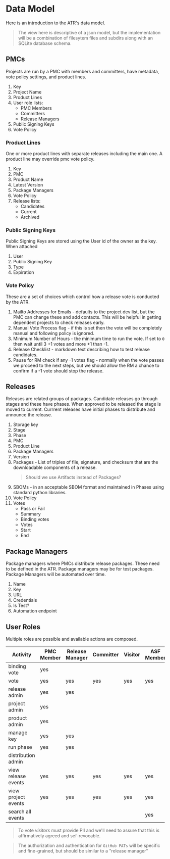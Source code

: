 # Data Model

Here is an introduction to the ATR's data model.

> The view here is descriptive of a json model, but the implementation will be a combination of filesytem files and subdirs along with an SQLite database schema.

## PMCs

Projects are run by a PMC with members and committers, have metadata, vote policy settings, and product lines.

1. Key
2. Project Name
9. Product Lines
4. User role lists:
   - PMC Members
   - Committers
   - Release Managers
5. Public Signing Keys
8. Vote Policy

### Product Lines

One or more product lines with separate releases including the main one. A product line may override pmc vote policy.

1. Key
2. PMC
3. Product Name
4. Latest Version
5. Package Managers
8. Vote Policy
9. Release lists:
    - Candidates
    - Current
    - Archived

### Public Signing Keys

Public Signing Keys are stored using the User id of the owner as the key. When attached

1. User
2. Public Signing Key
3. Type
4. Expiration

### Vote Policy

These are a set of choices which control how a release vote is conducted by the ATR. 

1. Mailto Addresses for Emails - defaults to the project dev list, but the PMC can change these and add contacts.
   This will be helpful in getting dependent projects to check releases early.
3. Manual Vote Process flag - if this is set then the vote will be completely manual and following policy is ignored.
4. Minimum Number of Hours - the minimum time to run the vote. If set to `0` then wait until 3 +1 votes and more +1 than -1.
5. Release Checklist - markdown text describing how to test release candidates.
6. Pause for RM check if any -1 votes flag - normally when the vote passes we proceed to the next steps,
   but we should allow the RM a chance to confirm if a -1 vote should stop the release.

## Releases

Releases are related groups of packages. Candidate releases go through stages and these have phases.
When approved to be released the stage is moved to current.
Currrent releases have initial phases to distribute and announce the release.

1. Storage key
2. Stage
3. Phase
4. PMC
5. Product Line
6. Package Managers
3. Version
5. Packages - List of triples of file, signature, and checksum that are the downloadable components of a release.
   > Should we use Artifacts instead of Packages?
6. SBOMs - in an acceptable SBOM format and maintained in Phases using standard python libraries.
8. Vote Policy
5. Votes
   - Pass or Fail
   - Summary
   - Binding votes
   - Votes
   - Start
   - End

## Package Managers

Package managers where PMCs distribute release packages. These need to be defined in the ATR.
Package managers may be for test packages. Package Managers will be automated over time.

1. Name
2. Key
3. URL
4. Credentials
5. Is Test?
6. Automation endpoint

## User Roles

Multiple roles are possible and available actions are composed.

| Activity   | PMC Member | Release Manager | Committer | Visitor | ASF Member | SysAdmin
| ---------- | ---------- | --------------- | --------- | ------- | ---------- | -----
| binding vote | yes |  | | |  | 
| vote         | yes | yes | yes | yes | yes | 
| release admin | yes | yes | | | | yes
| project admin | yes | | | | | yes
| product admin | yes | | | | | yes
| manage key | yes | yes | | | |
| run phase | yes | yes | | | | yes
| distribution admin | | | | | | yes
| view release events | yes | yes | yes | yes | yes | yes
| view project events | yes | yes | yes | yes | yes | yes
| search all events | | | | | yes | yes

> To vote _visitors_ must provide PII and we'll need to assure that this is affirmatively agreed and sef-revocable.

> The authorization and authentication for `GitHub PATs` will be specific and fine-grained, but should be similar to a "release manager"
